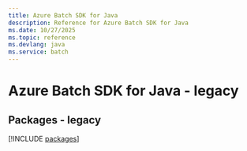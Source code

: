```yaml
---
title: Azure Batch SDK for Java
description: Reference for Azure Batch SDK for Java
ms.date: 10/27/2025
ms.topic: reference
ms.devlang: java
ms.service: batch
---
```

# Azure Batch SDK for Java - legacy
## Packages - legacy
[!INCLUDE [packages](batch-index.md)]